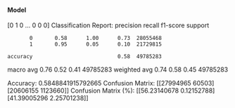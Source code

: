 #### Model
[0 1 0 ... 0 0 0]
Classification Report:
              precision    recall  f1-score   support

           0       0.58      1.00      0.73  28055468
           1       0.95      0.05      0.10  21729815

    accuracy                           0.58  49785283
   macro avg       0.76      0.52      0.41  49785283
weighted avg       0.74      0.58      0.45  49785283

Accuracy: 0.5848841915792665
Confusion Matrix:
[[27994965    60503]
 [20606155  1123660]]
Confusion Matrix (%):
[[56.23140678  0.12152788]
 [41.39005296  2.25701238]]
